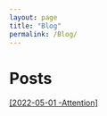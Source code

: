 ```yaml
---
layout: page
title: "Blog"
permalink: /Blog/
---
```


# Posts
[[2022-05-01 -Attention]](https://scalloped-cardinal-c19.notion.site/Attention-3cfe3a78ff324fb481da486000f406b0)

